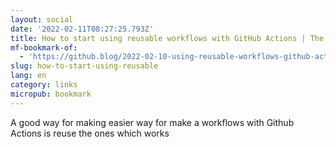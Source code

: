 ```yaml
---
layout: social
date: '2022-02-11T08:27:25.793Z'
title: How to start using reusable workflows with GitHub Actions | The GitHub Blog
mf-bookmark-of:
  - 'https://github.blog/2022-02-10-using-reusable-workflows-github-actions/'
slug: how-to-start-using-reusable
lang: en
category: links
micropub: bookmark
---
```

A good way for making easier way for make a workflows with Github Actions is reuse the ones which works
